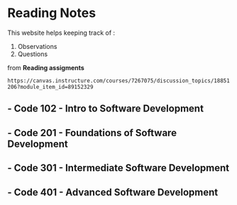 # **Reading Notes**


This website helps keeping track of : 

1. Observations 
2. Questions 
 
 from **Reading assigments** 
 
 `https://canvas.instructure.com/courses/7267075/discussion_topics/18851206?module_item_id=89152329`

## - Code 102 - Intro to Software Development
## - Code 201 - Foundations of Software Development
## - Code 301 - Intermediate Software Development
## - Code 401 - Advanced Software Development 